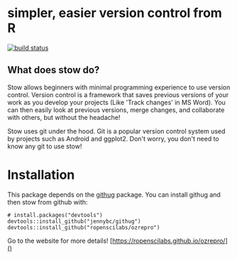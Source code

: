 # simpler, easier version control from R

[![build status](https://travis-ci.org/ropenscilabs/ozrepro.svg?branch=master)](https://travis-ci.org/ropenscilabs/ozrepro)

## What does stow do?

Stow allows beginners with minimal programming experience to use version control. Version control is a framework that saves previous versions of your work as you develop your projects (Like 'Track changes' in MS Word). You can then easily look at previous versions, merge changes, and collaborate with others, but without the headache! 

Stow uses git under the hood. Git is a popular version control system used by projects such as Android and ggplot2. Don't worry, you don't need to know any git to use stow!

# Installation

This package depends on the [githug](https://github.com/jennybc/githug) package. You can install githug and then stow from github with:

```
# install.packages("devtools")
devtools::install_github("jennybc/githug")
devtools::install_github("ropenscilabs/ozrepro")
```

Go to the website for more details! [https://ropenscilabs.github.io/ozrepro/]()


